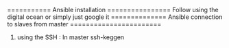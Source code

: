 =========== Ansible installation ================
Follow using the digital ocean or simply just google it
============== Ansible connection to slaves from master =======================
 1) using the SSH : In master ssh-keggen 
 